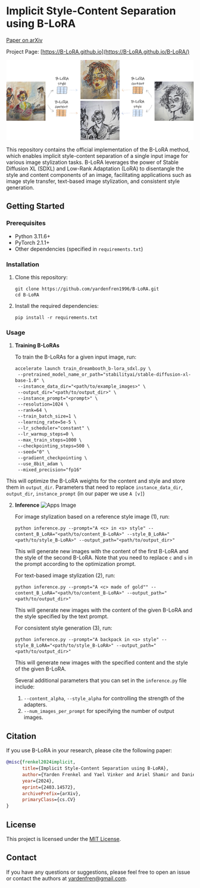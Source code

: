 # Implicit Style-Content Separation using B-LoRA

[Paper on arXiv](https://arxiv.org/abs/2403.14572)

Project Page: [https://B-LoRA.github.io](https://B-LoRA.github.io/B-LoRA/)

![Teaser Image](docs/teaser_blora.png)

This repository contains the official implementation of the B-LoRA method, which enables implicit style-content separation of a single input image for various image stylization tasks. B-LoRA leverages the power of Stable Diffusion XL (SDXL) and Low-Rank Adaptation (LoRA) to disentangle the style and content components of an image, facilitating applications such as image style transfer, text-based image stylization, and consistent style generation.

## Getting Started

### Prerequisites
- Python 3.11.6+
- PyTorch 2.1.1+
- Other dependencies (specified in `requirements.txt`)

### Installation

1. Clone this repository:
   ```
   git clone https://github.com/yardenfren1996/B-LoRA.git
   cd B-LoRA
   ```

2. Install the required dependencies:
   ```
   pip install -r requirements.txt
   ```

### Usage

1. **Training B-LoRAs**

   To train the B-LoRAs for a given input image, run:
   ```
   accelerate launch train_dreambooth_b-lora_sdxl.py \
    --pretrained_model_name_or_path="stabilityai/stable-diffusion-xl-base-1.0" \
    --instance_data_dir="<path/to/example_images>" \
    --output_dir="<path/to/output_dir>" \
    --instance_prompt="<prompt>" \
    --resolution=1024 \
    --rank=64 \
    --train_batch_size=1 \
    --learning_rate=5e-5 \
    --lr_scheduler="constant" \
    --lr_warmup_steps=0 \
    --max_train_steps=1000 \
    --checkpointing_steps=500 \
    --seed="0" \
    --gradient_checkpointing \
    --use_8bit_adam \
    --mixed_precision="fp16"
      ```
This will optimize the B-LoRA weights for the content and style and store them in  `output_dir`.
Parameters that need to replace  `instance_data_dir`, `output_dir`, `instance_prompt` (in our paper we use `A [v]`)



2. **Inference**
   ![Apps Image](docs/apps_method1.png)

   For image stylization based on a reference style image (1), run:
   ```
   python inference.py --prompt="A <c> in <s> style" --content_B_LoRA="<path/to/content_B-LoRA>" --style_B_LoRA="<path/to/style_B-LoRA>" --output_path="<path/to/output_dir>"
   ```
   This will generate new images with the content of the first B-LoRA and the style of the second B-LoRA.
   Note that you need to replace `c` and `s` in the prompt according to the optimization prompt.

   For text-based image stylization (2), run:
   ```
   python inference.py --prompt="A <c> made of gold"" --content_B_LoRA="<path/to/content_B-LoRA>" --output_path="<path/to/output_dir>"
   ```
   This will generate new images with the content of the given B-LoRA and the style specified by the text prompt.

   For consistent style generation (3), run:
   ```
   python inference.py --prompt="A backpack in <s> style" --style_B_LoRA="<path/to/style_B-LoRA>" --output_path="<path/to/output_dir>"
   ```
   This will generate new images with the specified content and the style of the given B-LoRA.


   Several additional parameters that you can set in the `inference.py` file include:
   1. `--content_alpha`, `--style_alpha` for controlling the strength of the adapters.
   2. `--num_images_per_prompt` for specifying the number of output images.

## Citation

If you use B-LoRA in your research, please cite the following paper:

```bibtex
@misc{frenkel2024implicit,
      title={Implicit Style-Content Separation using B-LoRA}, 
      author={Yarden Frenkel and Yael Vinker and Ariel Shamir and Daniel Cohen-Or},
      year={2024},
      eprint={2403.14572},
      archivePrefix={arXiv},
      primaryClass={cs.CV}
}
```

## License

This project is licensed under the [MIT License](LICENSE).

## Contact

If you have any questions or suggestions, please feel free to open an issue or contact the authors at [yardenfren@gmail.com](mailto:yardenfren@gmail.com).
